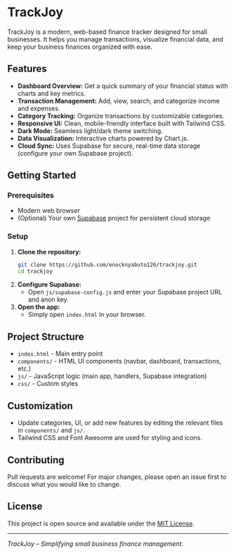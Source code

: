 # TrackJoy

TrackJoy is a modern, web-based finance tracker designed for small businesses. It helps you manage transactions, visualize financial data, and keep your business finances organized with ease.

## Features

- **Dashboard Overview:** Get a quick summary of your financial status with charts and key metrics.
- **Transaction Management:** Add, view, search, and categorize income and expenses.
- **Category Tracking:** Organize transactions by customizable categories.
- **Responsive UI:** Clean, mobile-friendly interface built with Tailwind CSS.
- **Dark Mode:** Seamless light/dark theme switching.
- **Data Visualization:** Interactive charts powered by Chart.js.
- **Cloud Sync:** Uses Supabase for secure, real-time data storage (configure your own Supabase project).

## Getting Started

### Prerequisites
- Modern web browser
- (Optional) Your own [Supabase](https://supabase.com/) project for persistent cloud storage

### Setup
1. **Clone the repository:**
   ```bash
   git clone https://github.com/enocknyabuto126/trackjoy.git
   cd trackjoy
   ```
2. **Configure Supabase:**
   - Open `js/supabase-config.js` and enter your Supabase project URL and anon key.
3. **Open the app:**
   - Simply open `index.html` in your browser.

## Project Structure

- `index.html` - Main entry point
- `components/` - HTML UI components (navbar, dashboard, transactions, etc.)
- `js/` - JavaScript logic (main app, handlers, Supabase integration)
- `css/` - Custom styles

## Customization
- Update categories, UI, or add new features by editing the relevant files in `components/` and `js/`.
- Tailwind CSS and Font Awesome are used for styling and icons.

## Contributing
Pull requests are welcome! For major changes, please open an issue first to discuss what you would like to change.

## License
This project is open source and available under the [MIT License](LICENSE).

---

*TrackJoy – Simplifying small business finance management.*
